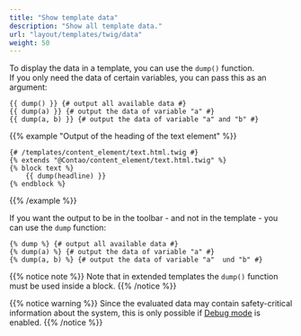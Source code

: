 ```yaml
---
title: "Show template data"
description: "Show all template data."
url: "layout/templates/twig/data"
weight: 50
---
```



To display the data in a template, you can use the `dump()` function.  
If you only need the data of certain variables, you can pass this as an argument:

```twig
{{ dump() }} {# output all available data #}
{{ dump(a) }} {# output the data of variable "a" #}
{{ dump(a, b) }} {# output the data of variable "a" and "b" #}
```

{{% example "Output of the heading of the text element" %}}
```twig
{# /templates/content_element/text.html.twig #}
{% extends "@Contao/content_element/text.html.twig" %}
{% block text %}
    {{ dump(headline) }}
{% endblock %}
```
{{% /example %}}

If you want the output to be in the toolbar - and not in the template - you can use the `dump` function:

```twig
{% dump %} {# output all available data #}
{% dump(a) %} {# output the data of variable "a" #}
{% dump(a, b) %} {# output the data of variable "a"  und "b" #}
```

{{% notice note %}}
Note that in extended templates the `dump()` function must be used inside a block.
{{% /notice %}}

{{% notice warning %}}
Since the evaluated data may contain safety-critical information about the system, this is only possible if
[Debug mode](/en/system/debug-mode/) is enabled.
{{% /notice %}}
